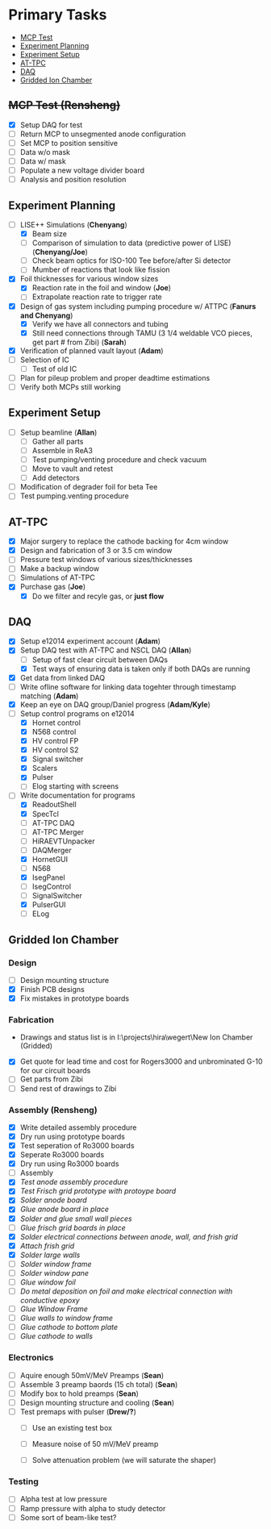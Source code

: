 # Primary Tasks
* [MCP Test](#MCP-Test)
* [Experiment Planning](#Experiment-Planning)
* [Experiment Setup](#Experiment-Setup)
* [AT-TPC](#AT_TPC)
* [DAQ](#DAQ)
* [Gridded Ion Chamber](#Gridded-Ion-Chamber)

## ~~MCP Test (**Rensheng**)~~
- [x] Setup DAQ for test
- [ ] Return MCP to unsegmented anode configuration
- [ ] Set MCP to position sensitive
- [ ] Data w/o mask
- [ ] Data w/ mask
- [ ] Populate a new voltage divider board
- [ ] Analysis and position resolution

## Experiment Planning
- [ ] LISE++ Simulations (**Chenyang**)
  - [x] Beam size
  - [ ] Comparison of simulation to data (predictive power of LISE) (**Chenyang/Joe**)
  - [ ] Check beam optics for ISO-100 Tee before/after Si detector
  - [ ] Mumber of reactions that look like fission
- [x] Foil thicknesses for various window sizes
  - [x] Reaction rate in the foil and window (**Joe**)
  - [ ] Extrapolate reaction rate to trigger rate
- [x] Design of gas system including pumping procedure w/ ATTPC (**Fanurs and Chenyang**)
  - [x] Verify we have all connectors and tubing
  - [x] Still need connections through TAMU (3 1/4 weldable VCO pieces, get part # from Zibi)  (**Sarah**)
- [x] Verification of planned vault layout (**Adam**)
- [ ] Selection of IC
  - [ ] Test of old IC
- [ ] Plan for pileup problem and proper deadtime estimations
- [ ] Verify both MCPs still working

## Experiment Setup
- [ ] Setup beamline (**Allan**)
  - [ ] Gather all parts
  - [ ] Assemble in ReA3
  - [ ] Test pumping/venting procedure and check vacuum
  - [ ] Move to vault and retest
  - [ ] Add detectors
- [ ] Modification of degrader foil for beta Tee
- [ ] Test pumping.venting procedure

## AT-TPC
- [x] Major surgery to replace the cathode backing for 4cm window
- [x] Design and fabrication of 3 or 3.5 cm window
- [ ] Pressure test windows of various sizes/thicknesses
- [ ] Make a backup window
- [ ] Simulations of AT-TPC
- [x] Purchase gas (**Joe**)
  - [x] Do we filter and recyle gas, or **just flow**

## DAQ
- [x] Setup e12014 experiment account (**Adam**)
- [x] Setup DAQ test with AT-TPC and NSCL DAQ (**Allan**)
  - [ ] Setup of fast clear circuit between DAQs
  - [x] Test ways of ensuring data is taken only if both DAQs are running
- [x] Get data from linked DAQ
- [ ] Write ofline software for linking data togehter through timestamp matching (**Adam**)
- [x] Keep an eye on DAQ group/Daniel progress (**Adam/Kyle**)
- [ ] Setup control programs on e12014
  - [x] Hornet control
  - [x] N568 control
  - [x] HV control FP
  - [x] HV control S2
  - [x] Signal switcher
  - [x] Scalers
  - [x] Pulser 
  - [ ] Elog starting with screens
- [ ] Write documentation for programs
  - [x] ReadoutShell
  - [x] SpecTcl
  - [ ] AT-TPC DAQ
  - [ ] AT-TPC Merger
  - [ ] HiRAEVTUnpacker
  - [ ] DAQMerger
  - [x] HornetGUI
  - [ ] N568
  - [x] IsegPanel
  - [ ] IsegControl
  - [ ] SignalSwitcher
  - [x] PulserGUI
  - [ ] ELog

## Gridded Ion Chamber

### Design
- [ ] Design mounting structure
- [x] Finish PCB designs
- [x] Fix mistakes in prototype boards

### Fabrication
* Drawings and status list is in I:\projects\hira\wegert\New Ion Chamber (Gridded)
- [x] Get quote for lead time and cost for Rogers3000 and unbrominated G-10 for our circuit boards
- [ ] Get parts from Zibi
- [ ] Send rest of drawings to Zibi

### Assembly (**Rensheng**)
- [x] Write detailed assembly procedure
- [x] Dry run using prototype boards
- [x] Test seperation of Ro3000 boards
- [x] Seperate Ro3000 boards
- [x] Dry run using Ro3000 boards
- [ ] Assembly
- [x] *Test anode assembly procedure*
- [x] *Test Frisch grid prototype with protoype board*
- [x] *Solder anode board*
- [x] *Glue anode board in place*
- [x] *Solder and glue small wall pieces*
- [ ] *Glue frisch grid boards in place*
- [x] *Solder electrical connections between anode, wall, and frish grid*
- [x] *Attach frish grid*
- [x] *Solder large walls*
- [ ] *Solder window frame*
- [ ] *Solder window pane*
- [ ] *Glue window foil*
- [ ] *Do metal deposition on foil and make electrical connection with conductive epoxy*
- [ ] *Glue Window Frame*
- [ ] *Glue walls to window frame*
- [ ] *Glue cathode to bottom plate*
- [ ] *Glue cathode to walls*

### Electronics
- [ ] Aquire enough 50mV/MeV Preamps (**Sean**)
- [ ] Assemble 3 preamp baords (15 ch total) (**Sean**)
- [ ] Modify box to hold preamps (**Sean**)
- [ ] Design mounting structure and cooling (**Sean**)
- [ ] Test premaps with pulser (**Drew/?**)
  - [ ] Use an existing test box
  - [ ] Measure noise of 50 mV/MeV preamp
  - [ ] Solve attenuation problem (we will saturate the shaper)


### Testing
- [ ] Alpha test at low pressure
- [ ] Ramp pressure with alpha to study detector
- [ ] Some sort of beam-like test?
